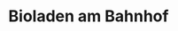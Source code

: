 ---
title: "Bioladen am Bahnhof"
url: /leichlingen-rheinland/bioladen-am-bahnhof/
shop: Supermarkt
---